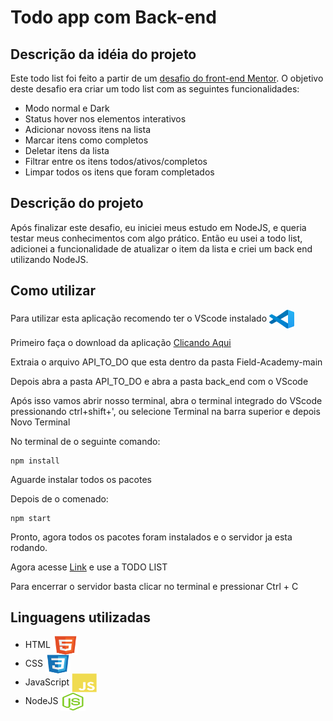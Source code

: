 # Todo app com Back-end

## Descrição da idéia do projeto
Este todo list foi feito a partir de um [desafio do front-end Mentor](https://www.frontendmentor.io/challenges/todo-app-Su1_KokOW).
O objetivo deste desafio era criar um todo list com as seguintes funcionalidades:
- Modo normal e Dark
- Status hover nos elementos interativos
- Adicionar novoss itens na lista
- Marcar itens como completos
- Deletar itens da lista
- Filtrar entre os itens todos/ativos/completos
- Limpar todos os itens que foram completados

## Descrição do projeto
Após finalizar este desafio, eu iniciei meus estudo em NodeJS, e queria testar meus conhecimentos com algo prático.
Então eu usei a todo list, adicionei a funcionalidade de atualizar o item da lista e criei um back end utilizando NodeJS.

## Como utilizar
Para utilizar esta aplicação recomendo ter o VScode instalado <img align="center" alt="vscode" height="30" width="40" src="https://raw.githubusercontent.com/devicons/devicon/master/icons/vscode/vscode-original.svg">

Primeiro faça o download da aplicação [Clicando Aqui](https://github.com/PedroH-araujo/Field-Academy/archive/refs/heads/main.zip)

Extraia o arquivo API_TO_DO que esta dentro da pasta Field-Academy-main

Depois abra a pasta API_TO_DO e abra a pasta back_end com o VScode

Após isso vamos abrir nosso terminal, abra o terminal integrado do VScode pressionando ctrl+shift+', ou selecione Terminal na barra superior e depois Novo Terminal

No terminal de o seguinte comando:
```
npm install
```
Aguarde instalar todos os pacotes

Depois de o comenado:
```
npm start
```
Pronto, agora todos os pacotes foram instalados e o servidor ja esta rodando.

Agora acesse [Link](https://pedroh-araujo.github.io/Field-Academy/API_TO_DO/todo-app-main/) e use a TODO LIST

Para encerrar o servidor basta clicar no terminal e pressionar Ctrl + C

## Linguagens utilizadas

- HTML <img align="center" alt="HTML" height="30" width="40" src="https://raw.githubusercontent.com/devicons/devicon/master/icons/html5/html5-original.svg">
- CSS <img align="center" alt="CSS" height="30" width="40" src="https://raw.githubusercontent.com/devicons/devicon/master/icons/css3/css3-original.svg">
- JavaScript  <img align="center" alt="Js" height="30" width="40" src="https://raw.githubusercontent.com/devicons/devicon/master/icons/javascript/javascript-plain.svg">
- NodeJS <img align="center" alt="NodeJS" height="30" width="40" src="https://raw.githubusercontent.com/devicons/devicon/master/icons/nodejs/nodejs-original.svg">
